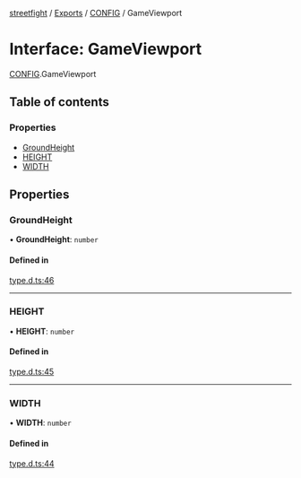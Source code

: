 [streetfight](../README.md) / [Exports](../modules.md) / [CONFIG](../modules/CONFIG.md) / GameViewport

# Interface: GameViewport

[CONFIG](../modules/CONFIG.md).GameViewport

## Table of contents

### Properties

- [GroundHeight](CONFIG.GameViewport.md#groundheight)
- [HEIGHT](CONFIG.GameViewport.md#height)
- [WIDTH](CONFIG.GameViewport.md#width)

## Properties

### GroundHeight

• **GroundHeight**: `number`

#### Defined in

[type.d.ts:46](https://github.com/yan-930521/yan-930521.github.io/blob/b3ead09/src/type.d.ts#L46)

___

### HEIGHT

• **HEIGHT**: `number`

#### Defined in

[type.d.ts:45](https://github.com/yan-930521/yan-930521.github.io/blob/b3ead09/src/type.d.ts#L45)

___

### WIDTH

• **WIDTH**: `number`

#### Defined in

[type.d.ts:44](https://github.com/yan-930521/yan-930521.github.io/blob/b3ead09/src/type.d.ts#L44)
